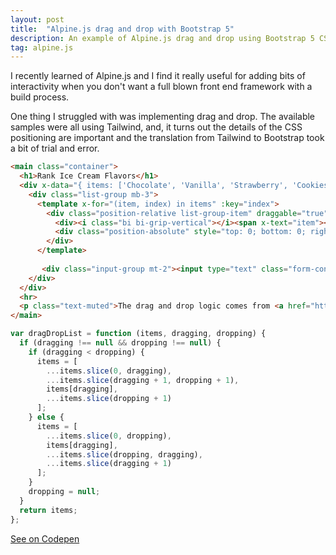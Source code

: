 ```yaml
---
layout: post
title:  "Alpine.js drag and drop with Bootstrap 5"
description: An example of Alpine.js drag and drop using Bootstrap 5 CSS. Most examples use Tailwind but the details of the CSS positioning are important!
tag: alpine.js
---
```


I recently learned of Alpine.js and I find it really useful for adding bits of interactivity when you don't want a full blown front end framework with a build process.

One thing I struggled with was implementing drag and drop. The available samples were all using Tailwind, and, it turns out the details of the CSS positioning are important and the translation from Tailwind to Bootstrap took a bit of trial and error.


```html
<main class="container">
  <h1>Rank Ice Cream Flavors</h1>
  <div x-data="{ items: ['Chocolate', 'Vanilla', 'Strawberry', 'Cookies and Creme'], newItem:'', dragging: null, dropping: null}" @drop.prevent="items=dragDropList(items, dragging, dropping)" @dragover.prevent="$event.dataTransfer.dropEffect = &quot;move&quot;">
    <div class="list-group mb-3">
      <template x-for="(item, index) in items" :key="index">
        <div class="position-relative list-group-item" draggable="true" :class="{'border border-primary': dragging === index}" @dragstart="dragging = index" @dragend="dragging = null">
          <div><i class="bi bi-grip-vertical"></i><span x-text="item"></span></a><button type="button" class="btn btn-outline-danger btn-sm float-end" aria-label="Delete" @click="items.splice(index, 1);"><i class="bi-trash"></i></button></div>
          <div class="position-absolute" style="top: 0; bottom: 0; right: 0; left: 0;" x-show.transition="dragging !== null" :class="{'bg-secondary': dropping === index}" @dragenter.prevent="if(index !== dragging) {dropping = index}" @dragleave="if(dropping === index) dropping = null"></div>
        </div>
      </template>
    
       <div class="input-group mt-2"><input type="text" class="form-control form-inline" x-model="newItem"></input><button class="btn btn-primary form-inline" x-bind:disabled="newItem == ''"  @click="items.push(newItem);newItem=''">Add Flavor</button></div>
    </div>
  </div>
  <hr>
  <p class="text-muted">The drag and drop logic comes from <a href="https://codepen.io/ranjan-purbey/pen/xoEMOM">alpine-sortable</a> by Ranjan Purbey but it turns out the CSS positioning is important for this to work and it wasn't obvious how to convert from Tailwind to Bootstrap.</p>
</main>
```

```js
var dragDropList = function (items, dragging, dropping) {
  if (dragging !== null && dropping !== null) {
    if (dragging < dropping) {
      items = [
        ...items.slice(0, dragging),
        ...items.slice(dragging + 1, dropping + 1),
        items[dragging],
        ...items.slice(dropping + 1)
      ];
    } else {
      items = [
        ...items.slice(0, dropping),
        items[dragging],
        ...items.slice(dropping, dragging),
        ...items.slice(dragging + 1)
      ];
    }
    dropping = null;
  }
  return items;
};
```
[See on Codepen](https://codepen.io/lgaud/pen/abVEwgz)

